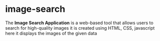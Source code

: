 # image-search
The **Image Search Application** is a web-based tool that allows users to search for high-quality images  it is created using  HTML, CSS, javascript here it displays the images of the given data
